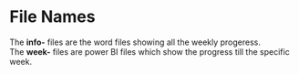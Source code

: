 # File Names  
The **info-** files are the word files showing all the weekly progeress.  
The **week-** files are power BI files which show the progress till the specific week.
